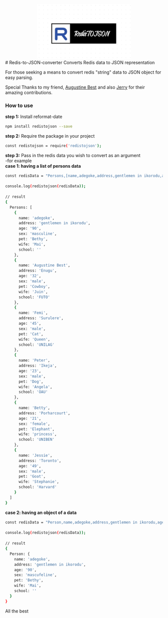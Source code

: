 <div align="center">
    <img src="img/redistojson.png" alt="redistojson" width="300"/>
</div>
# Redis-to-JSON-converter
Converts Redis data to JSON representation

For those seeking a means to convert redis "string" data to JSON object for easy parsing.

Special Thanks to my friend, [Augustine Best](https://twitter.com/augustinebest_) and also [Jerry](https://twitter.com/lovinjerry004) for their amazing contributions.

### **How to use**
**step 1:** Install reformat-date
```bash
npm install redistojson --save
```
**step 2:** Require the package in your project
```bash
const redistojson = require('redistojson');
```
**step 3:** Pass in the redis data you wish to convert as an argument <br>
-for example <br>
**case 1: having a list of persons data**
```bash
const redisData = "Persons,[name,adegoke,address,gentlemen in ikorodu,age,90,sex,masculine,pet,Bethy,wife,Mai,school,],[name,Augustine Best,address,Enugu,age,32,sex,male,pet,Cowboy,wife,Juin,school,FUTO],[name,Femi,address,Surulere,age,45,sex,male,pet,Cat,wife,Queen,school,UNILAG],[name,Peter,address,Ikeja,age,23,sex,male,pet,Dog,wife,Angela,school,OAU],[name,Betty,address,Porharcourt,age,21,sex,female,pet,Elephant,wife,princess,school,UNIBEN],[name,Jessie,address,Toronto,age,49,sex,male,pet,Goat,wife,Stephanie,school,Harvard]";

console.log(redistojson(redisData));

// result 
{
  Persons: [
    {
      name: 'adegoke',
      address: 'gentlemen in ikorodu',
      age: '90',
      sex: 'masculine',
      pet: 'Bethy',
      wife: 'Mai',
      school: ''
    },
    {
      name: 'Augustine Best',
      address: 'Enugu',
      age: '32',
      sex: 'male',
      pet: 'Cowboy',
      wife: 'Juin',
      school: 'FUTO'
    },
    {
      name: 'Femi',
      address: 'Surulere',
      age: '45',
      sex: 'male',
      pet: 'Cat',
      wife: 'Queen',
      school: 'UNILAG'
    },
    {
      name: 'Peter',
      address: 'Ikeja',
      age: '23',
      sex: 'male',
      pet: 'Dog',
      wife: 'Angela',
      school: 'OAU'
    },
    {
      name: 'Betty',
      address: 'Porharcourt',
      age: '21',
      sex: 'female',
      pet: 'Elephant',
      wife: 'princess',
      school: 'UNIBEN'
    },
    {
      name: 'Jessie',
      address: 'Toronto',
      age: '49',
      sex: 'male',
      pet: 'Goat',
      wife: 'Stephanie',
      school: 'Harvard'
    }
  ]
}
```

**case 2: having an object of a data**<br>
```bash
const redisData = "Person,name,adegoke,address,gentlemen in ikorodu,age,90,sex,mascufeline,pet,Bethy,wife,Mai,school,";

console.log(redistojson(redisData)); 

// result
{
  Person: {
    name: 'adegoke',
    address: 'gentlemen in ikorodu',
    age: '90',
    sex: 'mascufeline',
    pet: 'Bethy',
    wife: 'Mai',
    school: ''
  }
}
```

All the best 